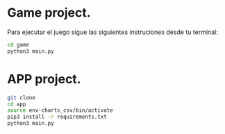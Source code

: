 # Game project.

Para ejecutar el juego sigue las siguientes instruciones desde tu terminal:

```sh
cd game
python3 main.py
```
# APP project.
```sh
git clone
cd app 
source env-charts_csv/bin/activate
pip3 install -r requirements.txt
python3 main.py
```